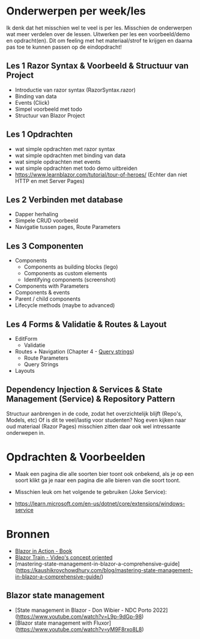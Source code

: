 # Onderwerpen per week/les

Ik denk dat  het misschien wel te veel is per les.
Misschien de onderwerpen wat meer verdelen over de lessen.
Uitwerken per les een voorbeeld/demo en opdracht(en). 
Dit om feeling met het materiaal/strof te krijgen en daarna pas toe te kunnen passen op de eindopdracht!

## Les 1 Razor Syntax & Voorbeeld & Structuur van Project
- Introductie van razor syntax (RazorSyntax.razor)
- Binding van data
- Events (Click)
- Simpel voorbeeld met todo
- Structuur van Blazor Project

## Les 1 Opdrachten
  - wat simple opdrachten met razor syntax
  - wat simple opdrachten met binding van data
  - wat simple opdrachten met events
  - wat simple opdrachten met todo demo uitbreiden
  - https://www.learnblazor.com/tutorial/tour-of-heroes/ (Echter dan niet HTTP en met Server Pages)

## Les 2 Verbinden met database 
- Dapper herhaling
- Simpele CRUD voorbeeld
- Navigatie tussen pages, Route Parameters

## Les 3 Componenten
- Components
    - Components as building blocks (lego)
    - Components as custom elements
    - Identifying components (screenshot)
- Components with Parameters
- Components & events
- Parent / child components
- Lifecycle methods (maybe to advanced)

## Les 4 Forms & Validatie & Routes & Layout
- EditForm
  - Validatie
- Routes + Navigation (Chapter 4 - [Query strings](https://chrissainty.com/working-with-query-strings-in-blazor/))
   - Route Parameters
   - Query Strings
- Layouts


## Dependency Injection & Services & State Management (Service) & Repository Pattern

Structuur aanbrengen in de code, zodat het overzichtelijk blijft (Repo's, Models, etc)
Of is dit te veel/lastig voor studenten?
Nog even kijken naar oud materiaal (Razor Pages) 
misschien zitten daar ook wel intressante onderwepen in.

# Opdrachten & Voorbeelden

- Maak een pagina die alle soorten bier toont ook onbekend, als je op een soort klikt ga je naar een pagina die alle bieren van die soort toont.

- Misschien leuk om het volgende te gebruiken (Joke Service):
- https://learn.microsoft.com/en-us/dotnet/core/extensions/windows-service

# Bronnen
- [Blazor in Action - Book](https://learning.oreilly.com/library/view/blazor-in-action/9781617298646/)
- [Blazor Train - Video's concept oriented](https://blazortrain.com/)
- [mastering-state-management-in-blazor-a-comprehensive-guide] (https://kaushikroychowdhury.com/blog/mastering-state-management-in-blazor-a-comprehensive-guide/)

## Blazor state management
- [State management in Blazor - Don Wibier - NDC Porto 2022] (https://www.youtube.com/watch?v=L9p-9dGp-98)
- [Blazor state management with Fluxor] (https://www.youtube.com/watch?v=yM9F8rxo8L8)